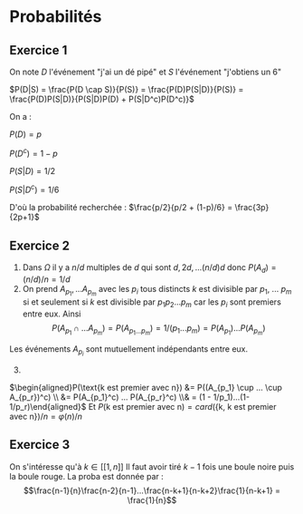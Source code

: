# Probabilités

## Exercice 1 

On note $D$ l'événement "j'ai un dé pipé" et $S$ l'événement "j'obtiens un 6"


$P(D|S) = \frac{P(D \cap S)}{P(S)} =  \frac{P(D)P(S|D)}{P(S)} = \frac{P(D)P(S|D)}{P(S|D)P(D) + P(S|D^c)P(D^c)}$

On a : 

$P(D) = p$

$P(D^c) = 1-p$

$P(S|D) = 1/2$

$P(S|D^c) = 1/6$

D'où la probabilité recherchée : $\frac{p/2}{p/2 + (1-p)/6} = \frac{3p}{2p+1}$  


## Exercice 2


1) Dans $\Omega$ il y a $n/d$ multiples de $d$ qui sont $d,2d,...(n/d)d$ donc $P(A_d) = (n/d)/n = 1/d$
2) On prend $A_{p_1},...A_{p_m}$ avec les $p_i$ tous distincts
$k$ est divisible par $p_1$, ... $p_m$ si et seulement si $k$ est divisible par $p_1p_2...p_m$ car les $p_i$ sont premiers entre eux.
Ainsi $$P(A_{p_1} \cap ... A_{p_m}) = P(A_{p_1...p_m}) = 1/(p_1...p_m) = P(A_{p_1})...P(A_{p_m})$$

Les événements $A_{p_i}$ sont mutuellement indépendants entre eux.

3) 
$\begin{aligned}P(\text{k est premier avec n}) &= P((A_{p_1} \cup ... \cup A_{p_r})^c) \\ &= P(A_{p_1}^c) ... P(A_{p_r}^c) \\& = (1 - 1/p_1)...(1-1/p_r)\end{aligned}$
Et $P(\text{k est premier avec n}) = card(\{\text{k, k est premier avec n}\})/n = \varphi(n)/n$


## Exercice 3


On s'intéresse qu'à $k \in [[1,n]]$
Il faut avoir tiré $k-1$ fois une boule noire puis la boule rouge.
La proba est donnée par : 
$$\frac{n-1}{n}\frac{n-2}{n-1}...\frac{n-k+1}{n-k+2}\frac{1}{n-k+1} = \frac{1}{n}$$

